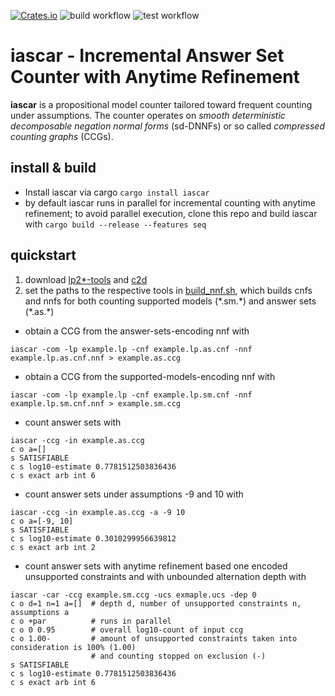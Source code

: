 [![Crates.io](https://img.shields.io/crates/v/iascar?label=crates.io%20%28bin%29)](https://crates.io/crates/iascar)
![build workflow](https://github.com/drwadu/iascar/actions/workflows/build.yml/badge.svg)
![test workflow](https://github.com/drwadu/iascar/actions/workflows/test.yml/badge.svg)
# iascar - Incremental Answer Set Counter with Anytime Refinement


**iascar** is a propositional model counter tailored toward frequent counting
under assumptions. The counter operates on _smooth deterministic decomposable
negation normal forms_ (sd-DNNFs) or so called _compressed counting graphs_
(CCGs).

## install & build
* Install iascar via cargo `cargo install iascar`
* by default iascar runs in parallel for incremental counting with anytime refinement; to avoid parallel execution, clone this repo and build iascar with `cargo build --release --features seq`
## quickstart
1. download [lp2*-tools](https://research.ics.aalto.fi/software/asp/download/) and [c2d](http://reasoning.cs.ucla.edu/c2d/)
2. set the paths to the respective tools in [build_nnf.sh](iascar/build_nnf.sh), which builds cnfs and nnfs for 
both counting supported models (\*.sm.\*) and answer sets (\*.as.\*)

* obtain a CCG from the answer-sets-encoding nnf with
```
iascar -com -lp example.lp -cnf example.lp.as.cnf -nnf example.lp.as.cnf.nnf > example.as.ccg
```
* obtain a CCG from the supported-models-encoding nnf with
```
iascar -com -lp example.lp -cnf example.lp.sm.cnf -nnf example.lp.sm.cnf.nnf > example.sm.ccg
```
* count answer sets with
```
iascar -ccg -in example.as.ccg
c o a=[]
s SATISFIABLE
c s log10-estimate 0.7781512503836436
c s exact arb int 6
```
* count answer sets under assumptions -9 and 10 with
```
iascar -ccg -in example.as.ccg -a -9 10
c o a=[-9, 10]
s SATISFIABLE
c s log10-estimate 0.3010299956639812
c s exact arb int 2
```
* count answer sets with anytime refinement based one encoded unsupported constraints and with unbounded alternation depth with
```
iascar -car -ccg example.sm.ccg -ucs exmaple.ucs -dep 0
c o d=1 n=1 a=[]  # depth d, number of unsupported constraints n, assumptions a
c o +par          # runs in parallel
c o 0 0.95        # overall log10-count of input ccg
c o 1.00-         # amount of unsupported constraints taken into consideration is 100% (1.00)
                  # and counting stopped on exclusion (-)
s SATISFIABLE
c s log10-estimate 0.7781512503836436
c s exact arb int 6
```
